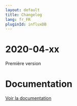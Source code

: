 ```yaml
---
layout: default
title: Changelog
lang: fr_FR
pluginId: influxDB
---
```


# 2020-04-xx

Première version

# Documentation

[Voir la documentation]({{site.baseurl}}/{{page.pluginId}})

